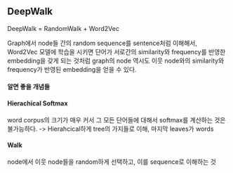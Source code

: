 ## DeepWalk
 DeepWalk = RandomWalk + Word2Vec

 Graph에서 node들 간의 random sequence를 sentence처럼 이해해서, Word2Vec 모델에 학습을 시키면 단어가 서로간의 similarity와 frequency를 반영한 embedding을 갖게 되는 것처럼 graph의 node 역시도 이웃 node와의 similarity와 frequency가 반영된 embedding을 얻을 수 있다.


#### 알면 좋을 개념들
 #### Hierachical Softmax
  word corpus의 크기가 매우 커서 그 모든 단어들에 대해서 softmax를 계산하는 것은 불가능하다.
  -> Hierahcical하게 tree의 가지들로 이해, 마지막 leaves가 words

  #### Walk
  node에서 이웃 node들을 random하게 선택하고, 이를 sequence로 이해하는 것
